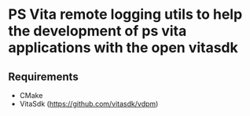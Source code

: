 # PS Vita remote logging utils to help the development of ps vita applications with the open vitasdk

## Requirements

- CMake
- VitaSdk (https://github.com/vitasdk/vdpm)



